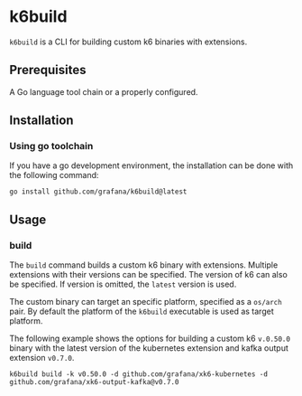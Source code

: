 # k6build

`k6build` is a CLI for building custom k6 binaries with extensions.

## Prerequisites

A Go language tool chain or a properly configured.

## Installation

### Using go toolchain

If you have a go development environment, the installation can be done with the following command:

```
go install github.com/grafana/k6build@latest
```

## Usage

### build

The `build` command builds a custom k6 binary with extensions. Multiple extensions with their versions can be specified. The version of k6 can also be specified. If version is omitted, the `latest` version is used. 

The custom binary can target an specific platform, specified as a `os/arch` pair. By default the platform of the `k6build` executable is used as target platform.

The following example shows the options for building a custom k6 `v.0.50.0` binary with the latest version of the kubernetes extension and kafka output extension `v0.7.0`.

```
k6build build -k v0.50.0 -d github.com/grafana/xk6-kubernetes -d github.com/grafana/xk6-output-kafka@v0.7.0
```